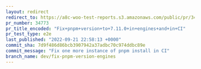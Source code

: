 ```yaml
---
layout: redirect
redirect_to: https://a8c-woo-test-reports.s3.amazonaws.com/public/pr/34773/e2e/index.html
pr_number: 34773
pr_title_encoded: "Fix+pnpm+version+to+7.11.0+in+engines+and+in+CI"
pr_test_type: e2e
last_published: "2022-09-21 22:58:13 +0000"
commit_sha: 7d9f486d86bcb3907942a37adbc70c974ddbc89e
commit_message: "Fix one more instance of pnpm install in CI"
branch_name: dev/fix-pnpm-version-engines
---
```

